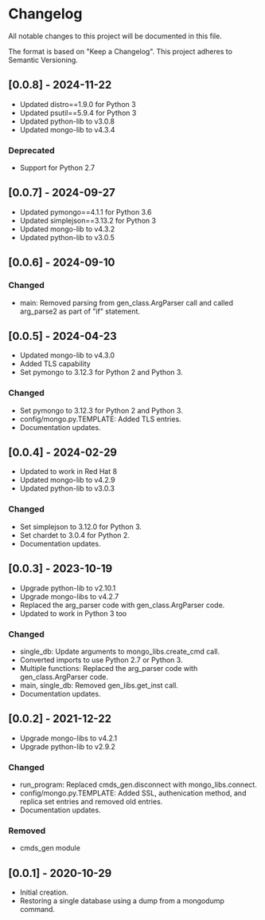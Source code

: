 # Changelog
All notable changes to this project will be documented in this file.

The format is based on "Keep a Changelog".  This project adheres to Semantic Versioning.


## [0.0.8] - 2024-11-22
- Updated distro==1.9.0 for Python 3
- Updated psutil==5.9.4 for Python 3
- Updated python-lib to v3.0.8
- Updated mongo-lib to v4.3.4

### Deprecated
- Support for Python 2.7


## [0.0.7] - 2024-09-27
- Updated pymongo==4.1.1 for Python 3.6
- Updated simplejson==3.13.2 for Python 3
- Updated mongo-lib to v4.3.2
- Updated python-lib to v3.0.5


## [0.0.6] - 2024-09-10

### Changed
- main: Removed parsing from gen_class.ArgParser call and called arg_parse2 as part of "if" statement.


## [0.0.5] - 2024-04-23
- Updated mongo-lib to v4.3.0
- Added TLS capability
- Set pymongo to 3.12.3 for Python 2 and Python 3.

### Changed
- Set pymongo to 3.12.3 for Python 2 and Python 3.
- config/mongo.py.TEMPLATE: Added TLS entries.
- Documentation updates.


## [0.0.4] - 2024-02-29
- Updated to work in Red Hat 8
- Updated mongo-lib to v4.2.9
- Updated python-lib to v3.0.3

### Changed
- Set simplejson to 3.12.0 for Python 3.
- Set chardet to 3.0.4 for Python 2.
- Documentation updates.


## [0.0.3] - 2023-10-19
- Upgrade python-lib to v2.10.1
- Upgrade mongo-libs to v4.2.7
- Replaced the arg_parser code with gen_class.ArgParser code.
- Updated to work in Python 3 too

### Changed
- single_db: Update arguments to mongo_libs.create_cmd call.
- Converted imports to use Python 2.7 or Python 3.
- Multiple functions: Replaced the arg_parser code with gen_class.ArgParser code.
- main, single_db: Removed gen_libs.get_inst call.
- Documentation updates.


## [0.0.2] - 2021-12-22
- Upgrade mongo-libs to v4.2.1
- Upgrade python-lib to v2.9.2

### Changed
- run_program:  Replaced cmds_gen.disconnect with mongo_libs.connect.
- config/mongo.py.TEMPLATE:  Added SSL, authenication method, and replica set entries and removed old entries.
- Documentation updates.

### Removed
- cmds_gen module

## [0.0.1] - 2020-10-29
- Initial creation.
- Restoring a single database using a dump from a mongodump command.

